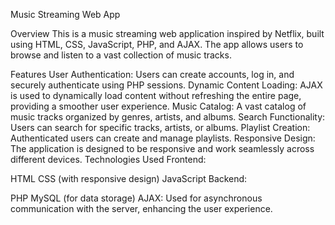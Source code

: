 
Music Streaming Web App

Overview
This is a music streaming web application inspired by Netflix, built using HTML, CSS, JavaScript, PHP, and AJAX. The app allows users to browse and listen to a vast collection of music tracks.

Features
User Authentication: Users can create accounts, log in, and securely authenticate using PHP sessions.
Dynamic Content Loading: AJAX is used to dynamically load content without refreshing the entire page, providing a smoother user experience.
Music Catalog: A vast catalog of music tracks organized by genres, artists, and albums.
Search Functionality: Users can search for specific tracks, artists, or albums.
Playlist Creation: Authenticated users can create and manage playlists.
Responsive Design: The application is designed to be responsive and work seamlessly across different devices.
Technologies Used
Frontend:

HTML
CSS (with responsive design)
JavaScript
Backend:

PHP
MySQL (for data storage)
AJAX: Used for asynchronous communication with the server, enhancing the user experience.
